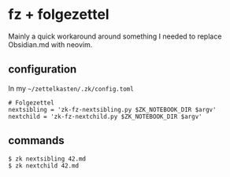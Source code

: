 # fz + folgezettel

Mainly a quick workaround around something I needed to replace Obsidian.md with neovim.

## configuration

In my `~/zettelkasten/.zk/config.toml`

```
# Folgezettel
nextsibling = 'zk-fz-nextsibling.py $ZK_NOTEBOOK_DIR $argv'
nextchild = 'zk-fz-nextchild.py $ZK_NOTEBOOK_DIR $argv'
```

## commands

```
$ zk nextsibling 42.md
$ zk nextchild 42.md
```

